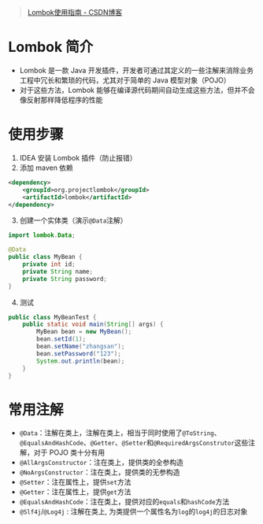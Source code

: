 > [Lombok使用指南 - CSDN博客](https://blog.csdn.net/weixin_39958911/article/details/110212628)

# Lombok 简介

- Lombok 是一款 Java 开发插件，开发者可通过其定义的一些注解来消除业务工程中冗长和繁琐的代码，尤其对于简单的 Java 模型对象（POJO）
- 对于这些方法，Lombok 能够在编译源代码期间自动生成这些方法，但并不会像反射那样降低程序的性能



# 使用步骤

1. IDEA 安装 Lombok 插件（防止报错）
2. 添加 maven 依赖

```xml
<dependency>
    <groupId>org.projectlombok</groupId>
    <artifactId>lombok</artifactId>
</dependency>
```

3. 创建一个实体类（演示`@Data`注解）

```java
import lombok.Data;

@Data
public class MyBean {
    private int id;
    private String name;
    private String password;
}
```

4. 测试

```java
public class MyBeanTest {
    public static void main(String[] args) {
        MyBean bean = new MyBean();
        bean.setId(1);
        bean.setName("zhangsan");
        bean.setPassword("123");
        System.out.println(bean);
    }
}
```

# 常用注解

- `@Data`：注解在类上，注解在类上，相当于同时使用了`@ToString`、`@EqualsAndHashCode`、`@Getter`、`@Setter`和`@RequiredArgsConstrutor`这些注解，对于 POJO 类十分有用
- `@AllArgsConstructor`：注在类上，提供类的全参构造
- `@NoArgsConstructor`：注在类上，提供类的无参构造
- `@Setter`：注在属性上，提供`set`方法
- `@Getter`：注在属性上，提供`get`方法
- `@EqualsAndHashCode`：注在类上，提供对应的`equals`和`hashCode`方法
- `@Slf4j`/`@Log4j`  : 注解在类上, 为类提供一个属性名为`log`的`log4j`的日志对象